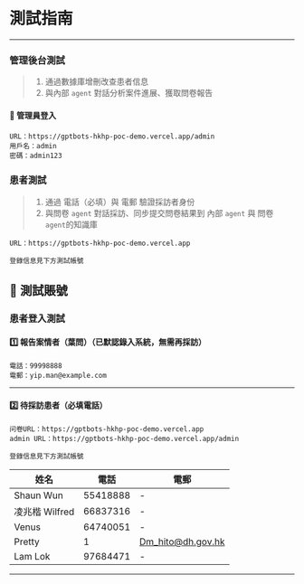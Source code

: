 # 測試指南

---

### 管理後台測試

> 
>
> 
>
> 1. 通過數據庫增刪改查患者信息
> 2. 與內部 `agent` 對話分析案件進展、獲取問卷報告

#### 🔐 管理員登入 

```
URL：https://gptbots-hkhp-poc-demo.vercel.app/admin
用戶名：admin
密碼：admin123
```



### 患者測試

> 1. 通過 電話（必填）與 電郵 驗證採訪者身份
> 2. 與問卷 `agent` 對話採訪、同步提交問卷結果到 內部 `agent` 與 問卷 `agent`的知識庫

```
URL：https://gptbots-hkhp-poc-demo.vercel.app

登錄信息見下方測試帳號
```



## 👤 測試賬號

### 患者登入測試 

#### 1️⃣ 報告案情者（葉問）（已默認錄入系統，無需再採訪）

```
電話：99998888
電郵：yip.man@example.com
```

---

#### 2️⃣ 待採訪患者（必填電話）

```
问卷URL：https://gptbots-hkhp-poc-demo.vercel.app
admin URL：https://gptbots-hkhp-poc-demo.vercel.app/admin

登錄信息見下方測試帳號
```

| 姓名 | 電話 | 電郵 |
|------|------|------|
| Shaun Wun | 55418888 | - |
| 凌兆楷 Wilfred | 66837316 | - |
| Venus | 64740051 | - |
| Pretty | 1 | Dm_hito@dh.gov.hk |
| Lam Lok | 97684471 | - |

---


